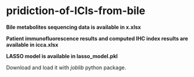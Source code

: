 # pridiction-of-ICIs-from-bile

**Bile metabolites sequencing data is available in x.xlsx**

**Patient immunofluorescence results and computed IHC index results are available in icca.xlsx**

**LASSO model is available in lasso_model.pkl**

Download and load it with *joblib* python package.
